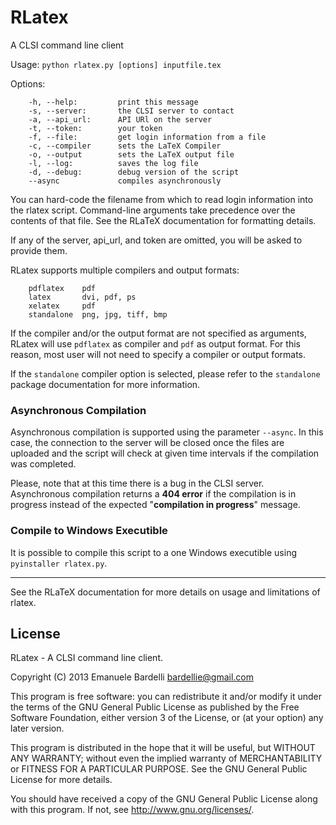 # RLatex

A CLSI command line client

Usage: `python rlatex.py [options] inputfile.tex`

Options:
```
    -h, --help:         print this message
    -s, --server:       the CLSI server to contact
    -a, --api_url:      API URl on the server
    -t, --token:        your token
    -f, --file:         get login information from a file
    -c, --compiler      sets the LaTeX Compiler
    -o, --output        sets the LaTeX output file
    -l, --log:          saves the log file
    -d, --debug:        debug version of the script
    --async             compiles asynchronously
```
You can hard-code the filename from which to read login information into
the rlatex script. Command-line arguments take precedence over
the contents of that file. See the RLaTeX documentation for formatting
details.

If any of the server, api_url, and token are omitted, you will be
asked to provide them.

RLatex supports multiple compilers and output formats:
```
    pdflatex    pdf
    latex       dvi, pdf, ps
    xelatex     pdf
    standalone  png, jpg, tiff, bmp
```
If the compiler and/or the output format are not specified as arguments,
RLatex will use ```pdflatex``` as compiler and ```pdf``` as output format. For this
reason, most user will not need to specify a compiler or output formats.

If the ```standalone``` compiler option is selected, please refer to the ```standalone``` 
package documentation for more information.

### Asynchronous Compilation
Asynchronous compilation is supported using the parameter ```--async```.  In this 
case, the connection to the server will be closed once the files are uploaded and
the script will check at given time intervals if the compilation was completed.

Please, note that at this time there is a bug in the CLSI server.  Asynchronous
compilation returns a **404 error** if the compilation is in progress instead of the
expected "**compilation in progress**" message.

### Compile to Windows Executible
It is possible to compile this script to a one Windows executible using ```pyinstaller rlatex.py```.


***

See the RLaTeX documentation for more details on usage and limitations
of rlatex.

## License

RLatex - A CLSI command line client.

Copyright (C) 2013  Emanuele Bardelli <bardellie@gmail.com>

This program is free software: you can redistribute it and/or modify
it under the terms of the GNU General Public License as published by
the Free Software Foundation, either version 3 of the License, or
(at your option) any later version.

This program is distributed in the hope that it will be useful,
but WITHOUT ANY WARRANTY; without even the implied warranty of
MERCHANTABILITY or FITNESS FOR A PARTICULAR PURPOSE.  See the
GNU General Public License for more details.

You should have received a copy of the GNU General Public License
along with this program.  If not, see <http://www.gnu.org/licenses/>.
